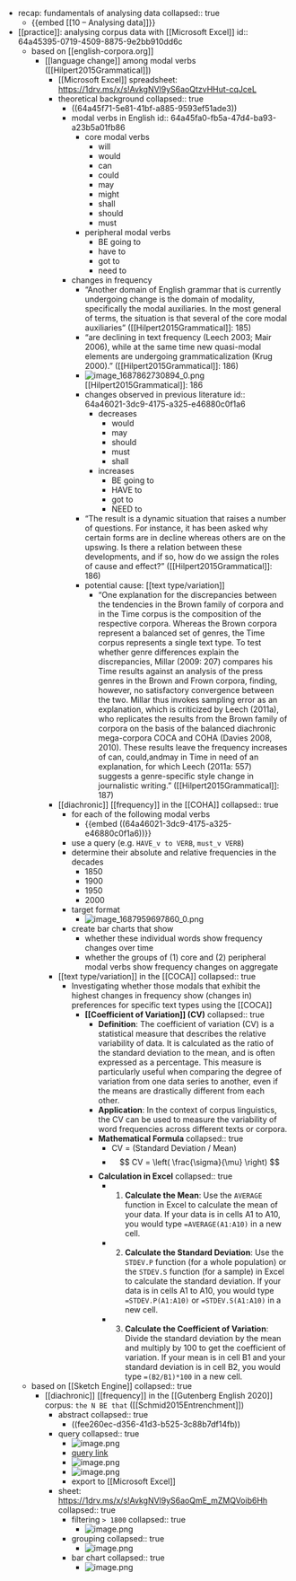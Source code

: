 - recap: fundamentals of analysing data
  collapsed:: true
	- {{embed [[10 – Analysing data]]}}
- [[practice]]: analysing corpus data with [[Microsoft Excel]]
  id:: 64a45395-0719-4509-8875-9e2bb910dd6c
	- based on [[english-corpora.org]]
		- [[language change]] among modal verbs ([[Hilpert2015Grammatical]])
			- [[Microsoft Excel]] spreadsheet: https://1drv.ms/x/s!AvkgNVl9yS6aoQtzvHHut-cqJceL
			- theoretical background
			  collapsed:: true
				- ((64a45f71-5e81-41bf-a885-9593ef51ade3))
				- modal verbs in English
				  id:: 64a45fa0-fb5a-47d4-ba93-a23b5a01fb86
					- core modal verbs
						- will
						- would
						- can
						- could
						- may
						- might
						- shall
						- should
						- must
					- peripheral modal verbs
						- BE going to
						- have to
						- got to
						- need to
				- changes in frequency
					- “Another domain of English grammar that is currently undergoing change is the domain of modality, specifically the modal auxiliaries. In the most general of terms, the situation is that several of the core modal auxiliaries” ([[Hilpert2015Grammatical]]: 185)
					- “are declining in text frequency (Leech 2003; Mair 2006), while at the same time new quasi-modal elements are undergoing grammaticalization (Krug 2000).” ([[Hilpert2015Grammatical]]: 186)
					- ![image_1687862730894_0.png](../assets/image_1687862730894_0_1688494098240_0.png)
					  [[Hilpert2015Grammatical]]: 186
					- changes observed in previous literature
					  id:: 64a46021-3dc9-4175-a325-e46880c0f1a6
						- decreases
							- would
							- may
							- should
							- must
							- shall
						- increases
							- BE going to
							- HAVE to
							- got to
							- NEED to
					- “The result is a dynamic situation that raises a number of questions. For instance, it has been asked why certain forms are in decline whereas others are on the upswing. Is there a relation between these developments, and if so, how do we assign the roles of cause and effect?” ([[Hilpert2015Grammatical]]: 186)
					- potential cause: [[text type/variation]]
						- “One explanation for the discrepancies between the tendencies in the Brown family of corpora and in the Time corpus is the composition of the respective corpora. Whereas the Brown corpora represent a balanced set of genres, the Time corpus represents a single text type. To test whether genre differences explain the discrepancies, Millar (2009: 207) compares his Time results against an analysis of the press genres in the Brown and Frown corpora, finding, however, no satisfactory convergence between the two. Millar thus invokes sampling error as an explanation, which is criticized by Leech (2011a), who replicates the results from the Brown family of corpora on the basis of the balanced diachronic mega-corpora COCA and COHA (Davies 2008, 2010). These results leave the frequency increases of can, could,andmay in Time in need of an explanation, for which Leech (2011a: 557) suggests a genre-specific style change in journalistic writing.” ([[Hilpert2015Grammatical]]: 187)
			- [[diachronic]] [[frequency]] in the [[COHA]]
			  collapsed:: true
				- for each of the following modal verbs
					- {{embed ((64a46021-3dc9-4175-a325-e46880c0f1a6))}}
				- use a query (e.g. `HAVE_v to VERB`, `must_v VERB`)
				- determine their absolute and relative frequencies in the decades
					- 1850
					- 1900
					- 1950
					- 2000
				- target format
					- ![image_1687959697860_0.png](../assets/image_1687959697860_0_1688494479728_0.png)
				- create bar charts that show
					- whether these individual words show frequency changes over time
					- whether the groups of (1) core and (2) peripheral modal verbs show frequency changes on aggregate
			- [[text type/variation]] in the [[COCA]]
			  collapsed:: true
				- Investigating whether those modals that exhibit the highest changes in frequency show (changes in) preferences for specific text types using the [[COCA]]
					- **[[Coefficient of Variation]] (CV)**
					  collapsed:: true
						- **Definition**: The coefficient of variation (CV) is a statistical measure that describes the relative variability of data. It is calculated as the ratio of the standard deviation to the mean, and is often expressed as a percentage. This measure is particularly useful when comparing the degree of variation from one data series to another, even if the means are drastically different from each other.
						- **Application**: In the context of corpus linguistics, the CV can be used to measure the variability of word frequencies across different texts or corpora.
						- **Mathematical Formula**
						  collapsed:: true
							- CV = (Standard Deviation / Mean)
							- $$ CV = \left( \frac{\sigma}{\mu} \right) $$
						- **Calculation in Excel**
						  collapsed:: true
							- 1. **Calculate the Mean**: Use the `AVERAGE` function in Excel to calculate the mean of your data. If your data is in cells A1 to A10, you would type `=AVERAGE(A1:A10)` in a new cell.
							- 2. **Calculate the Standard Deviation**: Use the `STDEV.P` function (for a whole population) or the `STDEV.S` function (for a sample) in Excel to calculate the standard deviation. If your data is in cells A1 to A10, you would type `=STDEV.P(A1:A10)` or `=STDEV.S(A1:A10)` in a new cell.
							- 3. **Calculate the Coefficient of Variation**: Divide the standard deviation by the mean and multiply by 100 to get the coefficient of variation. If your mean is in cell B1 and your standard deviation is in cell B2, you would type `=(B2/B1)*100` in a new cell.
	- based on [[Sketch Engine]]
	  collapsed:: true
		- [[diachronic]] [[frequency]] in the [[Gutenberg English 2020]] corpus: `the N BE that` ([[Schmid2015Entrenchment]])
			- abstract
			  collapsed:: true
				- ((fee260ec-d356-41d3-b525-3c88b7df14fb))
			- query
			  collapsed:: true
				- ![image.png](../assets/image_1688491515745_0.png)
				- [query link](https://app.sketchengine.eu/#concordance?corpname=preloaded%2Fgutenberg20_en&tab=advanced&queryselector=cql&attrs=word&viewmode=kwic&attr_allpos=all&refs_up=0&shorten_refs=0&glue=1&gdexcnt=300&show_gdex_scores=0&itemsPerPage=20&structs=s%2Cg&refs=%3Dbook.title&default_attr=lemma&cql=%5Blemma%3D%22the%22%5D%20%5Btag%3D%22N.*%22%5D%20%5Blemma%3D%22be%22%5D%20%5Blemma%3D%22that%22%5D&showresults=1&showTBL=0&tbl_template=undefined&gdexconf=undefined&cb=slemma%3D%22the%22%23stag%3D%22N.*%22%23slemma%3D%22be%22%23slemma%3D%22that%22&f_tab=advanced&f_showrelfrq=1&f_showperc=1&f_showreldens=0&f_showreltt=0&c_customrange=0&operations=%5B%7B%22name%22%3A%22cql%22%2C%22arg%22%3A%22%5Blemma%3D%5C%22the%5C%22%5D%20%5Btag%3D%5C%22N.*%5C%22%5D%20%5Blemma%3D%5C%22be%5C%22%5D%20%5Blemma%3D%5C%22that%5C%22%5D%22%2C%22query%22%3A%7B%22queryselector%22%3A%22cqlrow%22%2C%22cql%22%3A%22%5Blemma%3D%5C%22the%5C%22%5D%20%5Btag%3D%5C%22N.*%5C%22%5D%20%5Blemma%3D%5C%22be%5C%22%5D%20%5Blemma%3D%5C%22that%5C%22%5D%22%2C%22default_attr%22%3A%22lemma%22%7D%2C%22id%22%3A308%7D%5D)
				- ![image.png](../assets/image_1688491675827_0.png)
				- ![image.png](../assets/image_1688491806418_0.png)
				- export to [[Microsoft Excel]]
			- sheet: https://1drv.ms/x/s!AvkgNVl9yS6aoQmE_mZMQVoib6Hh
			  collapsed:: true
				- filtering `> 1800`
				  collapsed:: true
					- ![image.png](../assets/image_1688492436783_0.png)
				- grouping
				  collapsed:: true
					- ![image.png](../assets/image_1688492484676_0.png)
				- bar chart
				  collapsed:: true
					- ![image.png](../assets/image_1688492535712_0.png)